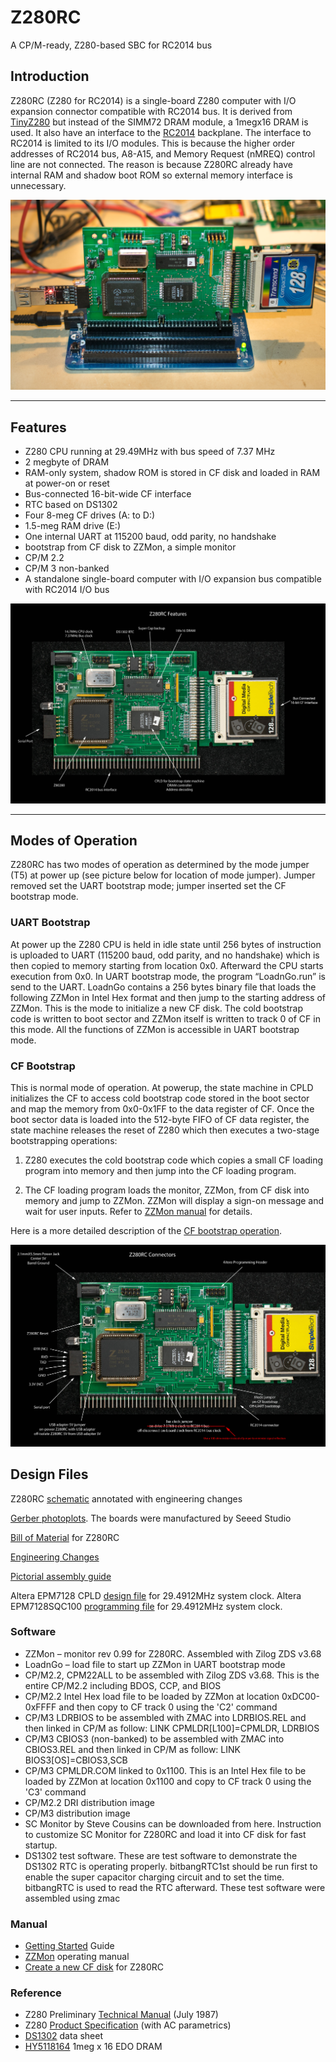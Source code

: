 # Z280RC
A CP/M-ready, Z280-based SBC for RC2014 bus
## Introduction

Z280RC (Z280 for RC2014) is a single-board Z280 computer with I/O expansion connector compatible with RC2014 bus. It is derived from [TinyZ280](https://www.retrobrewcomputers.org/doku.php?id=builderpages:plasmo:tinyz280:final_step) but instead of the SIMM72 DRAM module, a 1megx16 DRAM is used. It also have an interface to the [RC2014](https://rc2014.co.uk/) backplane. The interface to RC2014 is limited to its I/O modules. This is because the higher order addresses of RC2014 bus, A8-A15, and Memory Request (nMREQ) control line are not connected. The reason is because Z280RC already have internal RAM and shadow boot ROM so external memory interface is unnecessary.

![main_photo](z280RC_main_pic.jpeg)
***
## Features

* Z280 CPU running at 29.49MHz with bus speed of 7.37 MHz
* 2 megbyte of DRAM
* RAM-only system, shadow ROM is stored in CF disk and loaded in RAM at power-on or reset
* Bus-connected 16-bit-wide CF interface
* RTC based on DS1302
* Four 8-meg CF drives (A: to D:)
* 1.5-meg RAM drive (E:)
* One internal UART at 115200 baud, odd parity, no handshake
* bootstrap from CF disk to ZZMon, a simple monitor
* CP/M 2.2
* CP/M 3 non-banked
* A standalone single-board computer with I/O expansion bus compatible with RC2014 I/O bus

![feature_photo](z280RC_feature_pic.jpeg)
***

## Modes of Operation

Z280RC has two modes of operation as determined by the mode jumper (T5) at power up (see picture below for location of mode jumper). Jumper removed set the UART bootstrap mode; jumper inserted set the CF bootstrap mode.
### UART Bootstrap

At power up the Z280 CPU is held in idle state until 256 bytes of instruction is uploaded to UART (115200 baud, odd parity, and no handshake) which is then copied to memory starting from location 0x0. Afterward the CPU starts execution from 0x0. In UART bootstrap mode, the program “LoadnGo.run” is send to the UART. LoadnGo contains a 256 bytes binary file that loads the following ZZMon in Intel Hex format and then jump to the starting address of ZZMon. This is the mode to initialize a new CF disk. The cold bootstrap code is written to boot sector and ZZMon itself is written to track 0 of CF in this mode. All the functions of ZZMon is accessible in UART bootstrap mode.
### CF Bootstrap

This is normal mode of operation. At powerup, the state machine in CPLD initializes the CF to access cold bootstrap code stored in the boot sector and map the memory from 0x0-0x1FF to the data register of CF. Once the boot sector data is loaded into the 512-byte FIFO of CF data register, the state machine releases the reset of Z280 which then executes a two-stage bootstrapping operations:

1. Z280 executes the cold bootstrap code which copies a small CF loading program into memory and then jump into the CF loading program.

2. The CF loading program loads the monitor, ZZMon, from CF disk into memory and jump to ZZMon. ZZMon will display a sign-on message and wait for user inputs. Refer to [ZZMon manual](Manuals/ZZMon_manual.md) for details.

Here is a more detailed description of the [CF bootstrap operation](How%20Z280RC%20bootstraps%20from%20CF.md).

![Z280RC Connectors](z280RC_connector_pic.jpeg)
## Design Files

Z280RC [schematic](z280rc_rev0_scm.pdf) annotated with engineering changes

[Gerber photoplots](z280rc_r0_1.zip). The boards were manufactured by Seeed Studio

[Bill of Material](z280rc_bom.txt) for Z280RC

[Engineering Changes](Z280RC_rev0_Engineering_Change.md)

[Pictorial assembly guide](Manuals/Z280RC%20assembly%20guide.md)

Altera EPM7128 CPLD [design file](z280rc_29_5mhz.zip) for 29.4912MHz system clock. Altera EPM7128SQC100 [programming file](z280rc_29_5_prog.zip) for 29.4912MHz system clock.

### Software

* ZZMon – monitor rev 0.99 for Z280RC. Assembled with Zilog ZDS v3.68
* LoadnGo – load file to start up ZZMon in UART bootstrap mode
* CP/M2.2, CPM22ALL to be assembled with Zilog ZDS v3.68. This is the entire CP/M2.2 including BDOS, CCP, and BIOS
* CP/M2.2 Intel Hex load file to be loaded by ZZMon at location 0xDC00-0xFFFF and then copy to CF track 0 using the 'C2' command
* CP/M3 LDRBIOS to be assembled with ZMAC into LDRBIOS.REL and then linked in CP/M as follow: LINK CPMLDR[L100]=CPMLDR, LDRBIOS
* CP/M3 CBIOS3 (non-banked) to be assembled with ZMAC into CBIOS3.REL and then linked in CP/M as follow: LINK BIOS3[OS]=CBIOS3,SCB
* CP/M3 CPMLDR.COM linked to 0x1100. This is an Intel Hex file to be loaded by ZZMon at location 0x1100 and copy to CF track 0 using the 'C3' command
* CP/M2.2 DRI distribution image
* CP/M3 distribution image
* SC Monitor by Steve Cousins can be downloaded from here. Instruction to customize SC Monitor for Z280RC and load it into CF disk for fast startup.
* DS1302 test software. These are test software to demonstrate the DS1302 RTC is operating properly. bitbangRTC1st should be run first to enable the super capacitor charging circuit and to set the time. bitbangRTC is used to read the RTC afterward. These test software were assembled using zmac

### Manual

* [Getting Started](Manuals/GettingStartedGuide.md) Guide
* [ZZMon](Manuals/ZZMon_manual.md) operating manual
* [Create a new CF disk](Manuals/Creating_new_CF_for_Z280RC.md) for Z280RC

### Reference

* Z280 Preliminary [Technical Manual](References/Z280_MPU_(noocr_bw_400).pdf) (July 1987)
* Z280 [Product Specification](References/z280mpu_specification.pdf) (with AC parametrics)
* [DS1302](References/DS1302.pdf) data sheet
* [HY5118164](References/HY5118164C.pdf) 1meg x 16 EDO DRAM

